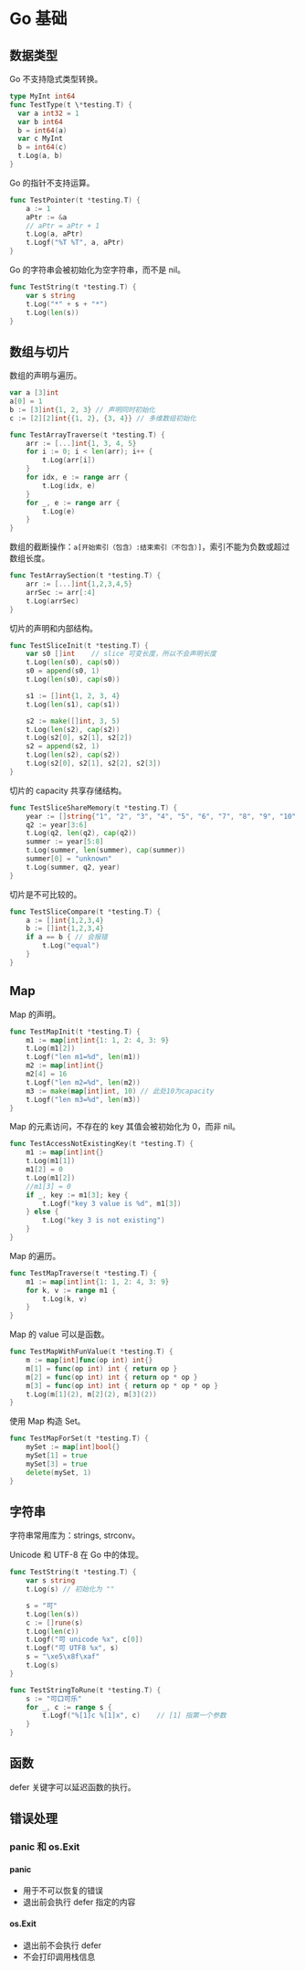 # Go 基础

## 数据类型

Go 不支持隐式类型转换。

```go
type MyInt int64
func TestType(t \*testing.T) {
  var a int32 = 1
  var b int64
  b = int64(a)
  var c MyInt
  b = int64(c)
  t.Log(a, b)
}
```

Go 的指针不支持运算。

```go
func TestPointer(t *testing.T) {
	a := 1
	aPtr := &a
	// aPtr = aPtr + 1
	t.Log(a, aPtr)
	t.Logf("%T %T", a, aPtr)
}
```

Go 的字符串会被初始化为空字符串，而不是 nil。

```go
func TestString(t *testing.T) {
	var s string
	t.Log("*" + s + "*")
	t.Log(len(s))
}
```

## 数组与切片

数组的声明与遍历。

```go
var a [3]int
a[0] = 1
b := [3]int{1, 2, 3} // 声明同时初始化
c := [2][2]int{{1, 2}, {3, 4}} // 多维数组初始化

func TestArrayTraverse(t *testing.T) {
	arr := [...]int{1, 3, 4, 5}
	for i := 0; i < len(arr); i++ {
		t.Log(arr[i])
	}
	for idx, e := range arr {
		t.Log(idx, e)
	}
	for _, e := range arr {
		t.Log(e)
	}
}
```

数组的截断操作：`a[开始索引（包含）:结束索引（不包含）]`，索引不能为负数或超过数组长度。

```go
func TestArraySection(t *testing.T) {
	arr := [...]int{1,2,3,4,5}
	arrSec := arr[:4]
	t.Log(arrSec)
}
```

切片的声明和内部结构。

```go
func TestSliceInit(t *testing.T) {
	var s0 []int	// slice 可变长度，所以不会声明长度
	t.Log(len(s0), cap(s0))
	s0 = append(s0, 1)
	t.Log(len(s0), cap(s0))

	s1 := []int{1, 2, 3, 4}
	t.Log(len(s1), cap(s1))

	s2 := make([]int, 3, 5)
	t.Log(len(s2), cap(s2))
	t.Log(s2[0], s2[1], s2[2])
	s2 = append(s2, 1)
	t.Log(len(s2), cap(s2))
	t.Log(s2[0], s2[1], s2[2], s2[3])
}
```

切片的 capacity 共享存储结构。

```go
func TestSliceShareMemory(t *testing.T) {
	year := []string{"1", "2", "3", "4", "5", "6", "7", "8", "9", "10", "11", "12"}
	q2 := year[3:6]
	t.Log(q2, len(q2), cap(q2))
	summer := year[5:8]
	t.Log(summer, len(summer), cap(summer))
	summer[0] = "unknown"
	t.Log(summer, q2, year)
}
```

切片是不可比较的。

```go
func TestSliceCompare(t *testing.T) {
	a := []int{1,2,3,4}
	b := []int{1,2,3,4}
	if a == b {	// 会报错
		t.Log("equal")
	}
}
```

## Map

Map 的声明。

```go
func TestMapInit(t *testing.T) {
	m1 := map[int]int{1: 1, 2: 4, 3: 9}
	t.Log(m1[2])
	t.Logf("len m1=%d", len(m1))
	m2 := map[int]int{}
	m2[4] = 16
	t.Logf("len m2=%d", len(m2))
	m3 := make(map[int]int, 10) // 此处10为capacity
	t.Logf("len m3=%d", len(m3))
}
```

Map 的元素访问，不存在的 key 其值会被初始化为 0，而非 nil。

```go
func TestAccessNotExistingKey(t *testing.T) {
	m1 := map[int]int{}
	t.Log(m1[1])
	m1[2] = 0
	t.Log(m1[2])
	//m1[3] = 0
	if _, key := m1[3]; key {
		t.Logf("key 3 value is %d", m1[3])
	} else {
		t.Log("key 3 is not existing")
	}
}
```

Map 的遍历。

```go
func TestMapTraverse(t *testing.T) {
	m1 := map[int]int{1: 1, 2: 4, 3: 9}
	for k, v := range m1 {
		t.Log(k, v)
	}
}
```

Map 的 value 可以是函数。

```go
func TestMapWithFunValue(t *testing.T) {
	m := map[int]func(op int) int{}
	m[1] = func(op int) int { return op }
	m[2] = func(op int) int { return op * op }
	m[3] = func(op int) int { return op * op * op }
	t.Log(m[1](2), m[2](2), m[3](2))
}
```

使用 Map 构造 Set。

```go
func TestMapForSet(t *testing.T) {
	mySet := map[int]bool{}
	mySet[1] = true
	mySet[3] = true
	delete(mySet, 1)
}
```

## 字符串

字符串常用库为：strings, strconv。

Unicode 和 UTF-8 在 Go 中的体现。

```go
func TestString(t *testing.T) {
	var s string
	t.Log(s) // 初始化为 ""

	s = "可"
	t.Log(len(s))
	c := []rune(s)
	t.Log(len(c))
	t.Logf("可 unicode %x", c[0])
	t.Logf("可 UTF8 %x", s)
	s = "\xe5\x8f\xaf"
	t.Log(s)
}

func TestStringToRune(t *testing.T) {
	s := "可口可乐"
	for _, c := range s {
		t.Logf("%[1]c %[1]x", c)	// [1] 指第一个参数
	}
}
```

## 函数

defer 关键字可以延迟函数的执行。

## 错误处理

### panic 和 os.Exit

#### panic

- 用于不可以恢复的错误
- 退出前会执行 defer 指定的内容

#### os.Exit

- 退出前不会执行 defer
- 不会打印调用栈信息
